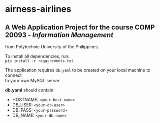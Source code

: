 # airness-airlines

## A Web Application Project for the course **COMP 20093** - *Information Management*  
from Polytechnic University of the Philippines.

To install all dependencies, run:  
`pip install -r requirements.txt`

The application requires `db.yaml` to be created on your local machine to connect  
to your own MySQL server. 

**db.yaml** should contain:
- HOSTNAME: `<your-host-name>`
- DB_USER: `<your-db-user>`
- DB_PASS: `<your-password>`
- DB_NAME: `<your-db-name>`
